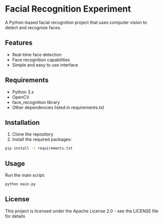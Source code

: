 # Facial Recognition Experiment

A Python-based facial recognition project that uses computer vision to detect and recognize faces.

## Features
- Real-time face detection
- Face recognition capabilities
- Simple and easy to use interface

## Requirements
- Python 3.x
- OpenCV
- face_recognition library
- Other dependencies listed in requirements.txt

## Installation
1. Clone the repository
2. Install the required packages:
```bash
pip install -r requirements.txt
```

## Usage
Run the main script:
```bash
python main.py
```

## License
This project is licensed under the Apache License 2.0 - see the LICENSE file for details

